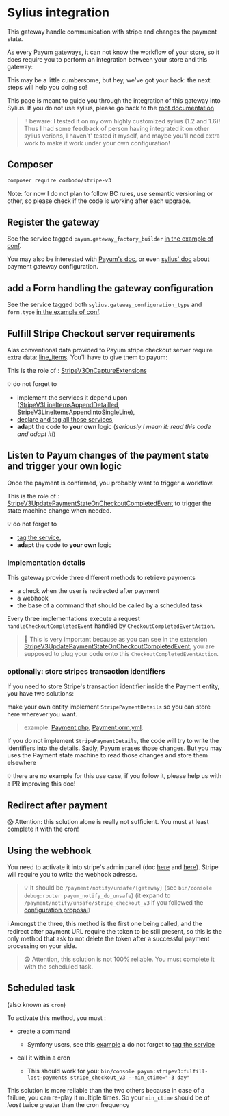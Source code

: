 # Sylius integration

This gateway handle communication with stripe and changes the payment state.

As every Payum gateways, it can not know the workflow of your store, so it does require you to perform an integration between your store and this gateway:

This may be a little cumbersome, but hey, we've got your back: the next steps will help you doing so!

This page is meant to guide you through the integration of this gateway into Sylius.
If you do not use sylius, please go back to the [root documentation](../../)

> :bangbang: beware: I tested it on my own highly customized sylius (1.2 and 1.6)!
> Thus I had some feedback of person having integrated it on other sylius verions, I haven't' tested it myself, and maybe you'll need extra work to make it work under your own configuration!



## Composer

```bash
composer require combodo/stripe-v3
```

Note: for now I do not plan to follow BC rules, use semantic versioning or other, so please check if the code is working after each upgrade.
   

## Register the gateway

See the service tagged `payum.gateway_factory_builder` [in the example of conf](./app/config/payum.yml).

You may also be interested with [Payum's doc](https://github.com/Payum/Payum/blob/master/docs/get-it-started.md), or even [sylius' doc](https://docs.sylius.com/en/latest/book/orders/payments.html#payment-gateway-configuration) about payment gateway configuration.


## add a Form handling the gateway configuration

See the service tagged both `sylius.gateway_configuration_type` and `form.type` [in the example of conf](./app/config/payum.yml).

## Fulfill Stripe Checkout server requirements

Alas conventional data provided to Payum stripe checkout server require extra data: [line_items](https://stripe.com/docs/api/checkout/sessions/create#create_checkout_session-line_items).
You'll have to give them to payum:

This is the role of : [StripeV3OnCaptureExtensions](./src/AppBundle/Payment/StripeV3OnCaptureExtensions.php) 

:bulb: do not forget to 
- implement the services it depend upon ([StripeV3LineItemsAppendDetailled](./src/AppBundle/Payment/StripeV3LineItemsAppendDetailled.php), [StripeV3LineItemsAppendIntoSingleLine](./src/AppBundle/Payment/StripeV3LineItemsAppendIntoSingleLine.php)),  
- [declare and tag all those services](./app/config/payum.yml),
- **adapt** the code to **your own** logic (_seriously I mean it: read this code and adapt it!_)

## Listen to Payum changes of the payment state and trigger your own logic

Once the payment is confirmed, you probably want to trigger a workflow.

This is the role of : [StripeV3UpdatePaymentStateOnCheckoutCompletedEvent](./src/AppBundle/Payment/StripeV3UpdatePaymentStateOnCheckoutCompletedEvent.php) to trigger the state machine change when needed.

:bulb: do not forget to 
- [tag the service](./app/config/payum.yml),
- **adapt** the code to **your own** logic  


### Implementation details

This gateway provide three different methods to retrieve payments

- a check when the user is redirected after payment
- a webhook
- the base of a command that should be called by a scheduled task

Every three implementations execute a request `handleCheckoutCompletedEvent` handled by `CheckoutCompletedEventAction`.

> :loudspeaker: This is very important because as you can see in the extension [StripeV3UpdatePaymentStateOnCheckoutCompletedEvent](./src/AppBundle/Payment/StripeV3UpdatePaymentStateOnCheckoutCompletedEvent.php), you are supposed to plug your code onto this `CheckoutCompletedEventAction`.


### optionally: store stripes transaction identifiers 
If you need to store Stripe's transaction identifier inside the Payment entity, you have two solutions:

make your own entity implement `StripePaymentDetails` so you can store here wherever you want.
> example: [Payment.php](./src/AppBundle/Entity/Payment.php), [Payment.orm.yml](./src/AppBundle/Resources/config/doctrine/Payment.orm.yml).
 
If you do not implement `StripePaymentDetails`, the code will try to write the identifiers into the details. Sadly, Payum erases those 
changes. But you may uses the Payment state machine to read those changes and store them elsewhere 

:bulb: there are no example for this use case, if you follow it, please help us with a PR improving this doc! 

## Redirect after payment

:scream: Attention: this solution alone is really not sufficient. You must at least complete it with the cron!


## Using the webhook

You need to activate it into stripe's admin panel (doc [here](https://stripe.com/docs/payments/checkout/fulfillment#webhooks) and [here](https://stripe.com/docs/webhooks/setup)).
Stripe will require you to write the webhook adresse.

> :bulb: It should be `/payment/notify/unsafe/{gateway}` (see `bin/console debug:router payum_notify_do_unsafe`)
> (it expand to `/payment/notify/unsafe/stripe_checkout_v3` if you followed the [configuration proposal](./app/config/payum.yml))

:information_source: Amongst the three, this method is the first one being called, and the redirect after payment URL require the token to be still present, so this is the only method that ask to not delete the token after a successful payment processing on your side.

> :fearful: Attention, this solution is not 100% reliable. You must complete it with the scheduled task.

## Scheduled task

(also known as `cron`)

To activate this method, you must :

-   create a command
    -   Symfony users, see this [example](./src/AppBundle/Command/FulfillLostPayments.php) a do not forget to [tag the service](./app/config/payum.yml)
-   call it within a cron

    -   This should work for you: `bin/console payum:stripev3:fulfill-lost-payments stripe_checkout_v3 --min_ctime="-3 day"`

This solution is more reliable than the two others because in case of a failure, you can re-play it multiple times. So your `min_ctime` should be _at least_ twice greater than the cron frequency
